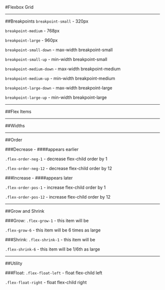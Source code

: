 #Flexbox Grid

___

##Breakpoints
`breakpoint-small` - 320px

`breakpoint-medium` - 768px

`breakpoint-large` - 960px


`breakpoint-small-down` - max-width breakpoint-small

`breakpoint-small-up` - min-width breakpoint-small

`breakpoint-medium-down` - max-width breakpoint-medium

`breakpoint-medium-up` - min-width breakpoint-medium

`breakpoint-large-down` - max-width breakpoint-large

`breakpoint-large-up` - min-width breakpoint-large

___

##Flex Items

___

##Widths

___

##Order

###Decrease - ####appears earlier

`.flex-order-neg-1` - decrease flex-child order by 1

`.flex-order-neg-12` - decrease flex-child order by 12

###Increase - ####appears later

`.flex-order-pos-1` - increase flex-child order by 1

`.flex-order-pos-12` - increase flex-child order by 12


___

##Grow and Shrink

###Grow:
`.flex-grow-1` - this item will be 

`.flex-grow-6` - this item will be 6 times as large


###Shrink:
`.flex-shrink-1` - this item will be

`.flex-shrink-6` - this item will be 1/6th as large

___

##Utility

###Float:
`.flex-float-left` - float flex-child left

`.flex-float-right` - float flex-child right